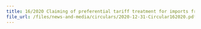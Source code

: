 ```yaml
---
title: 16/2020 Claiming of preferential tariff treatment for imports from the United Kingdom to Singapore under the United Kingdom Singapore Free Trade Agreement (UKSFTA)
file_url: /files/news-and-media/circulars/2020-12-31-Circular162020.pdf
---
```

